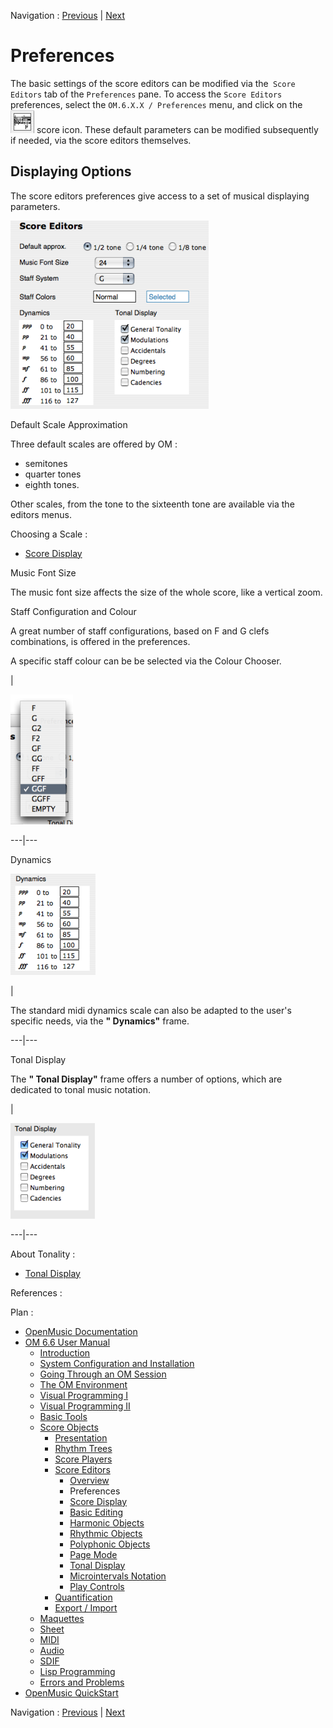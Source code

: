 Navigation : [Previous](Editor-Overview "page
précédente\(Overview\)") | [Next](Editor-Display "page
suivante\(Score Display\)")


# Preferences

The basic settings of the score editors can be modified via the` Score
Editors` tab of the `Preferences` pane. To access the `Score Editors`
preferences, select the `OM.6.X.X / Preferences` menu, and click on the
![](../res/edittab_icon.png) score icon. These default parameters can be
modified subsequently if needed, via the score editors themselves.

## Displaying Options

The score editors preferences give access to a set of musical displaying
parameters.

![](../res/prefsedit1.png)

Default Scale Approximation

Three default scales are offered by OM :

  * semitones
  * quarter tones
  * eighth tones. 

Other scales, from the tone to the sixteenth tone are available via the
editors menus.

Choosing a Scale :

  * [Score Display](Editor-Display)

Music Font Size

The music font size affects the size of the whole score, like a vertical zoom.

Staff Configuration and Colour

A great number of staff configurations, based on F and G clefs combinations,
is offered in the preferences.

A specific staff colour can be be selected via the Colour Chooser.

|

![](../res/staffdefault.png)  
  
---|---  
  
Dynamics

![](../res/dyns.png)

|

The standard midi dynamics scale can also be adapted to the user's specific
needs, via the **" Dynamics"** frame.  
  
---|---  
  
Tonal Display

The **" Tonal Display"** frame offers a number of options, which are dedicated
to tonal music notation.

|

![](../res/tonaldisplay1.png)  
  
---|---  
  
About Tonality :

  * [Tonal Display](Editor-Tonality)

References :

Plan :

  * [OpenMusic Documentation](OM-Documentation)
  * [OM 6.6 User Manual](OM-User-Manual)
    * [Introduction](00-Sommaire)
    * [System Configuration and Installation](Installation)
    * [Going Through an OM Session](Goingthrough)
    * [The OM Environment](Environment)
    * [Visual Programming I](BasicVisualProgramming)
    * [Visual Programming II](AdvancedVisualProgramming)
    * [Basic Tools](BasicObjects)
    * [Score Objects](ScoreObjects)
      * [Presentation](Score-Objects-Intro)
      * [Rhythm Trees](RT)
      * [Score Players](ScorePlayer)
      * [Score Editors](ScoreEditors)
        * [Overview](Editor-Overview)
        * Preferences
        * [Score Display](Editor-Display)
        * [Basic Editing](Editor-Basics)
        * [Harmonic Objects](Harmonic-Obj-Editor)
        * [Rhythmic Objects](Editor-Rhythm)
        * [Polyphonic Objects](Poly-Multi-Editor)
        * [Page Mode](Editor-PageMode)
        * [Tonal Display](Editor-Tonality)
        * [Microintervals Notation](Editor-Microintervals)
        * [Play Controls](Editor-Play)
      * [Quantification](Quantification)
      * [Export / Import](ImportExport)
    * [Maquettes](Maquettes)
    * [Sheet](Sheet)
    * [MIDI](MIDI)
    * [Audio](Audio)
    * [SDIF](SDIF)
    * [Lisp Programming](Lisp)
    * [Errors and Problems](errors)
  * [OpenMusic QuickStart](QuickStart-Chapters)

Navigation : [Previous](Editor-Overview "page
précédente\(Overview\)") | [Next](Editor-Display "page
suivante\(Score Display\)")

